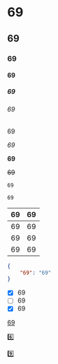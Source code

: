 # 69

## 69

### 69

#### 69

##### 69

###### 69

69

*69*

**69**

~~69~~

```
69
```

`69`

| 69      | 69 |
| ----------- | ----------- |
| 69      | 69       |
| 69   | 69        |
| 69   | 69        |

```json
{
    "69": "69"
}
```

- [x] 69
- [ ] 69
- [x] 69

[69](http://69)

:six:

:nine:
